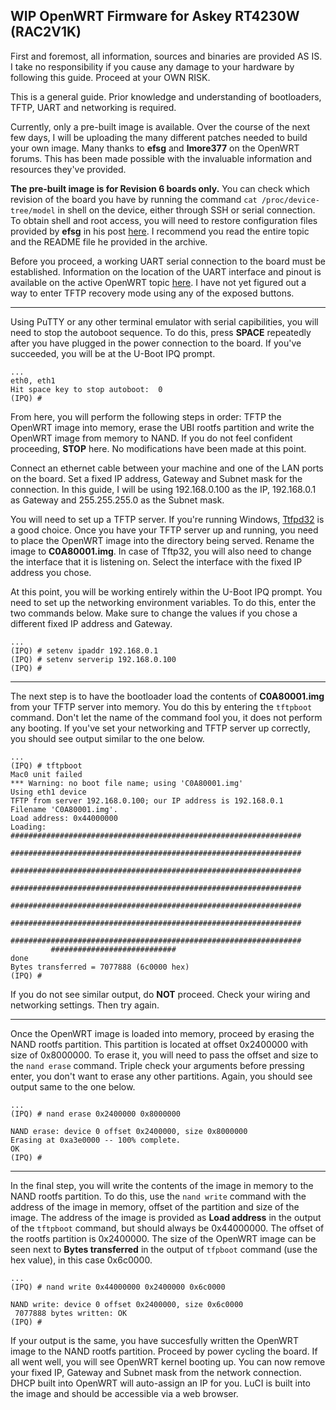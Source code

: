 ## WIP OpenWRT Firmware for Askey RT4230W (RAC2V1K)

First and foremost, all information, sources and binaries are provided AS IS. I take no responsibility if you cause any damage to your hardware by following this guide. Proceed at your OWN RISK.

This is a general guide. Prior knowledge and understanding of bootloaders, TFTP, UART and networking is required.

Currently, only a pre-built image is available. Over the course of the next few days, I will be uploading the many different patches needed to build your own image. Many thanks to **efsg** and **lmore377** on the OpenWRT forums. This has been made possible with the invaluable information and resources they've provided.

**The pre-built image is for Revision 6 boards only.** You can check which revision of the board you have by running the command ``cat /proc/device-tree/model`` in shell on the device, either through SSH or serial connection. To obtain shell and root access, you will need to restore configuration files provided by **efsg** in his post [here](https://forum.openwrt.org/t/askey-rac2v1k-support/15830/17). I recommend you read the entire topic and the README file he provided in the archive.

Before you proceed, a working UART serial connection to the board must be established. Information on the location of the UART interface and pinout is available on the active OpenWRT topic [here](https://forum.openwrt.org/t/askey-rac2v1k-support/15830). I have not yet figured out a way to enter TFTP recovery mode using any of the exposed buttons.

------
Using PuTTY or any other terminal emulator with serial capibilities, you will need to stop the autoboot sequence. To do this, press **SPACE** repeatedly after you have plugged in the power connection to the board. If you've succeeded, you will be at the U-Boot IPQ prompt.

```
...
eth0, eth1
Hit space key to stop autoboot:  0
(IPQ) #
```
From here, you will perform the following steps in order: TFTP the OpenWRT image into memory, erase the UBI rootfs partition and write the OpenWRT image from memory to NAND. If you do not feel confident proceeding, **STOP** here. No modifications have been made at this point.

Connect an ethernet cable between your machine and one of the LAN ports on the board. Set a fixed IP address, Gateway and Subnet mask for the connection. In this guide, I will be using 192.168.0.100 as the IP, 192.168.0.1 as Gateway and 255.255.255.0 as the Subnet mask.

You will need to set up a TFTP server. If you're running Windows, [Ttfpd32](http://tftpd32.jounin.net/tftpd32_download.html) is a good choice. Once you have your TFTP server up and running, you need to place the OpenWRT image into the directory being served. Rename the image to **C0A80001.img**. In case of Tftp32, you will also need to change the interface that it is listening on. Select the interface with the fixed IP address you chose.

At this point, you will be working entirely within the U-Boot IPQ prompt. You need to set up the networking environment variables. To do this, enter the two commands below. Make sure to change the values if you chose a different fixed IP address and Gateway.

```
...
(IPQ) # setenv ipaddr 192.168.0.1
(IPQ) # setenv serverip 192.168.0.100
(IPQ) #
```

------
The next step is to have the bootloader load the contents of **C0A80001.img** from your TFTP server into memory. You do this by entering the `tftpboot` command. Don't let the name of the command fool you, it does not perform any booting. If you've set your networking and TFTP server up correctly, you should see output similar to the one below.

```
...
(IPQ) # tftpboot
Mac0 unit failed
*** Warning: no boot file name; using 'C0A80001.img'
Using eth1 device
TFTP from server 192.168.0.100; our IP address is 192.168.0.1
Filename 'C0A80001.img'.
Load address: 0x44000000
Loading: #################################################################
         #################################################################
         #################################################################
         #################################################################
         #################################################################
         #################################################################
         #################################################################
         ############################
done
Bytes transferred = 7077888 (6c0000 hex)
(IPQ) #
```

If you do not see similar output, do **NOT** proceed. Check your wiring and networking settings. Then try again.

------
Once the OpenWRT image is loaded into memory, proceed by erasing the NAND rootfs partition. This partition is located at offset 0x2400000 with size of 0x8000000. To erase it, you will need to pass the offset and size to the `nand erase` command. Triple check your arguments before pressing enter, you don't want to erase any other partitions. Again, you should see output same to the one below.

```
...
(IPQ) # nand erase 0x2400000 0x8000000

NAND erase: device 0 offset 0x2400000, size 0x8000000
Erasing at 0xa3e0000 -- 100% complete.
OK
(IPQ) #
```

------
In the final step, you will write the contents of the image in memory to the NAND rootfs partition. To do this, use the `nand write` command with the address of the image in memory, offset of the partition and size of the image. The address of the image is provided as **Load address** in the output of the `tftpboot` command, but should always be 0x44000000. The offset of the rootfs partition is 0x2400000. The size of the OpenWRT image can be seen next to **Bytes transferred** in the output of `tfpboot` command (use the hex value), in this case 0x6c0000.


```
...
(IPQ) # nand write 0x44000000 0x2400000 0x6c0000

NAND write: device 0 offset 0x2400000, size 0x6c0000
 7077888 bytes written: OK
(IPQ) # 
```

If your output is the same, you have succesfully written the OpenWRT image to the NAND rootfs partition. Proceed by power cycling the board. If all went well, you will see OpenWRT kernel booting up. You can now remove your fixed IP, Gateway and Subnet mask from the network connection. DHCP built into OpenWRT will auto-assign an IP for you. LuCI is built into the image and should be accessible via a web browser.
